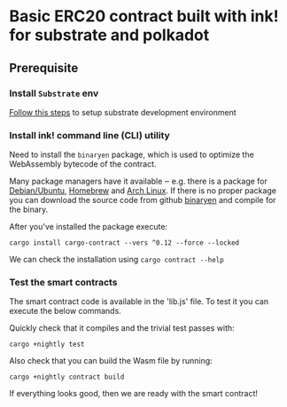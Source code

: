 # Basic ERC20 contract built with ink! for substrate and polkadot

## Prerequisite

### Install `Substrate` env
[Follow this steps](https://substrate.dev/docs/en/knowledgebase/getting-started/) to setup substrate development environment

### Install ink! command line (CLI) utility

Need to install the `binaryen` package, which is used to optimize the WebAssembly bytecode of the contract.

Many package managers have it available ‒ e.g. there is a package for [Debian/Ubuntu](https://tracker.debian.org/pkg/binaryen), [Homebrew](https://formulae.brew.sh/formula/binaryen) and [Arch Linux](https://archlinux.org/packages/community/x86_64/binaryen/). If there is no proper package you can download the source code from github [binaryen](https://github.com/WebAssembly/binaryen) and compile for the binary.

After you've installed the package execute:

```
cargo install cargo-contract --vers ^0.12 --force --locked
```

We can check the installation using `cargo contract --help`

### Test the smart contracts

The smart contract code is available in the 'lib.js' file. To test it you can execute the below commands.

Quickly check that it compiles and the trivial test passes with:
```
cargo +nightly test
```

Also check that you can build the Wasm file by running:
```
cargo +nightly contract build
```

If everything looks good, then we are ready with the smart contract!
